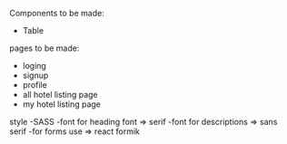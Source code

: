 Components to be made:

- Table

pages to be made:

- loging
- signup
- profile
- all hotel listing page
- my hotel listing page

style
-SASS
-font for heading font => serif
-font for descriptions => sans serif
-for forms use => react formik
